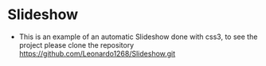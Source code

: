 # Slideshow
- This is an example of an automatic Slideshow done with css3, to see the project please clone the repository https://github.com/Leonardo1268/Slideshow.git
